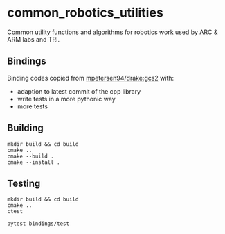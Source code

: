 # common_robotics_utilities
Common utility functions and algorithms for robotics work used by ARC &amp; ARM labs and TRI.

## Bindings
Binding codes copied from [mpetersen94/drake:gcs2](https://github.com/mpetersen94/drake/tree/gcs2) with:
- adaption to latest commit of the cpp library
- write tests in a more pythonic way
- more tests

## Building

```shell
mkdir build && cd build
cmake .. 
cmake --build .
cmake --install .
```


## Testing

```shell
mkdir build && cd build
cmake .. 
ctest
```

```shell
pytest bindings/test
```
